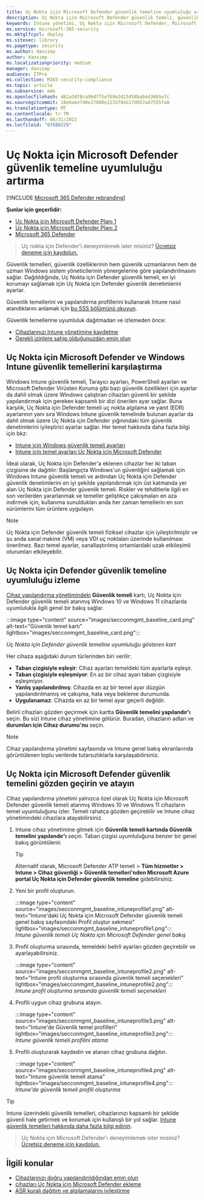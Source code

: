 ```yaml
---
title: Uç Nokta için Microsoft Defender güvenlik temeline uyumluluğu artırma
description: Uç Nokta için Microsoft Defender güvenlik temeli, güvenlik denetimlerini en iyi korumayı sağlayacak şekilde ayarlar.
keywords: Intune yönetimi, Uç Nokta için Microsoft Defender, Microsoft Defender, Uç Nokta için Microsoft Defender ASR, güvenlik temeli
ms.service: microsoft-365-security
ms.mktglfcycl: deploy
ms.sitesec: library
ms.pagetype: security
ms.author: dansimp
author: dansimp
ms.localizationpriority: medium
manager: dansimp
audience: ITPro
ms.collection: M365-security-compliance
ms.topic: article
ms.subservice: mde
ms.openlocfilehash: 462a3df8ca9bdff5e769e2d15d58bab4d36b5e7c
ms.sourcegitcommit: 10e6abe740e27000e223378eb17d657a47555fa8
ms.translationtype: MT
ms.contentlocale: tr-TR
ms.lasthandoff: 08/31/2022
ms.locfileid: "67680229"
---
```

# <a name="increase-compliance-to-the-microsoft-defender-for-endpoint-security-baseline"></a>Uç Nokta için Microsoft Defender güvenlik temeline uyumluluğu artırma

[!INCLUDE [Microsoft 365 Defender rebranding](../../includes/microsoft-defender.md)]

**Şunlar için geçerlidir:**
- [Uç Nokta için Microsoft Defender Planı 1](https://go.microsoft.com/fwlink/p/?linkid=2154037)
- [Uç Nokta için Microsoft Defender Planı 2](https://go.microsoft.com/fwlink/p/?linkid=2154037)
- [Microsoft 365 Defender](https://go.microsoft.com/fwlink/?linkid=2118804)

> Uç nokta için Defender'i deneyimlemek ister misiniz? [Ücretsiz deneme için kaydolun.](https://signup.microsoft.com/create-account/signup?products=7f379fee-c4f9-4278-b0a1-e4c8c2fcdf7e&ru=https://aka.ms/MDEp2OpenTrial?ocid=docs-wdatp-onboardconfigure-abovefoldlink)

Güvenlik temelleri, güvenlik özelliklerinin hem güvenlik uzmanlarının hem de uzman Windows sistem yöneticilerinin yönergelerine göre yapılandırılmasını sağlar. Dağıtıldığında, Uç Nokta için Defender güvenlik temeli, en iyi korumayı sağlamak için Uç Nokta için Defender güvenlik denetimlerini ayarlar.

Güvenlik temellerini ve yapılandırma profillerini kullanarak Intune nasıl atandıklarını anlamak için [bu SSS bölümünü okuyun](/intune/security-baselines#q--a).

Güvenlik temellerine uyumluluk dağıtmadan ve izlemeden önce:

- [Cihazlarınızı Intune yönetimine kaydetme](configure-machines.md#enroll-devices-to-intune-management)
- [Gerekli izinlere sahip olduğunuzdan emin olun](configure-machines.md#obtain-required-permissions)

## <a name="compare-the-microsoft-defender-for-endpoint-and-the-windows-intune-security-baselines"></a>Uç Nokta için Microsoft Defender ve Windows Intune güvenlik temellerini karşılaştırma

Windows Intune güvenlik temeli, Tarayıcı ayarları, PowerShell ayarları ve Microsoft Defender Virüsten Koruma gibi bazı güvenlik özellikleri için ayarlar da dahil olmak üzere Windows çalıştıran cihazları güvenli bir şekilde yapılandırmak için gereken kapsamlı bir dizi önerilen ayar sağlar. Buna karşılık, Uç Nokta için Defender temeli uç nokta algılama ve yanıt (EDR) ayarlarının yanı sıra Windows Intune güvenlik temelinde bulunan ayarlar da dahil olmak üzere Uç Nokta için Defender yığınındaki tüm güvenlik denetimlerini iyileştirici ayarlar sağlar. Her temel hakkında daha fazla bilgi için bkz:

- [Intune için Windows güvenlik temeli ayarları](/intune/security-baseline-settings-windows)
- [Intune için temel ayarları Uç Nokta için Microsoft Defender](/intune/security-baseline-settings-defender-atp)

İdeal olarak, Uç Nokta için Defender'a eklenen cihazlar her iki taban çizgisine de dağıtılır: Başlangıçta Windows'un güvenliğini sağlamak için Windows Intune güvenlik temeli ve ardından Uç Nokta için Defender güvenlik denetimlerini en iyi şekilde yapılandırmak için üst katmanda yer alan Uç Nokta için Defender güvenlik temeli. Riskler ve tehditlerle ilgili en son verilerden yararlanmak ve temeller geliştikçe çakışmaları en aza indirmek için, kullanıma sunuldukları anda her zaman temellerin en son sürümlerini tüm ürünlere uygulayın.

> [!NOTE]
> Uç Nokta için Defender güvenlik temeli fiziksel cihazlar için iyileştirilmiştir ve şu anda sanal makine (VM) veya VDI uç noktaları üzerinde kullanılması önerilmez. Bazı temel ayarlar, sanallaştırılmış ortamlardaki uzak etkileşimli oturumları etkileyebilir.

## <a name="monitor-compliance-to-the-defender-for-endpoint-security-baseline"></a>Uç Nokta için Defender güvenlik temeline uyumluluğu izleme

[Cihaz yapılandırma yönetimindeki](configure-machines.md) **Güvenlik temeli** kartı, Uç Nokta için Defender güvenlik temeli atanmış Windows 10 ve Windows 11 cihazlarda uyumlulukla ilgili genel bir bakış sağlar.

:::image type="content" source="images/secconmgmt_baseline_card.png" alt-text="Güvenlik temel kartı" lightbox="images/secconmgmt_baseline_card.png":::

*Uç Nokta için Defender güvenlik temeline uyumluluğu gösteren kart*

Her cihaza aşağıdaki durum türlerinden biri verilir:

- **Taban çizgisiyle eşleşir**: Cihaz ayarları temeldeki tüm ayarlarla eşleşir.
- **Taban çizgisiyle eşleşmiyor**: En az bir cihaz ayarı taban çizgisiyle eşleşmiyor.
- **Yanlış yapılandırılmış**: Cihazda en az bir temel ayar düzgün yapılandırılmamış ve çakışma, hata veya bekleme durumunda.
- **Uygulanamaz**: Cihazda en az bir temel ayar geçerli değildir.

Belirli cihazları gözden geçirmek için kartta **Güvenlik temelini yapılandır'ı** seçin. Bu sizi Intune cihaz yönetimine götürür. Buradan, cihazların adları ve **durumları için Cihaz durumu'nu** seçin.

> [!NOTE]
> Cihaz yapılandırma yönetimi sayfasında ve Intune genel bakış ekranlarında görüntülenen toplu verilerde tutarsızlıklarla karşılaşabilirsiniz.

## <a name="review-and-assign-the-microsoft-defender-for-endpoint-security-baseline"></a>Uç Nokta için Microsoft Defender güvenlik temelini gözden geçirin ve atayın

Cihaz yapılandırma yönetimi yalnızca özel olarak Uç Nokta için Microsoft Defender güvenlik temeli atanmış Windows 10 ve Windows 11 cihazların temel uyumluluğunu izler. Temeli rahatça gözden geçirebilir ve Intune cihaz yönetimindeki cihazlara atayabilirsiniz.

1. Intune cihaz yönetimine gitmek için **Güvenlik temeli kartında Güvenlik temelini** **yapılandır'ı** seçin. Taban çizgisi uyumluluğuna benzer bir genel bakış görüntülenir.

   > [!TIP]
   > Alternatif olarak, Microsoft Defender ATP temeli > **Tüm hizmetler > Intune > Cihaz güvenliği > Güvenlik temelleri'nden Microsoft Azure portal Uç Nokta için Defender güvenlik temeline** gidebilirsiniz.

2. Yeni bir profil oluşturun.

   :::image type="content" source="images/secconmgmt_baseline_intuneprofile1.png" alt-text="Intune'daki Uç Nokta için Microsoft Defender güvenlik temeli genel bakış sayfasındaki Profil oluştur sekmesi" lightbox="images/secconmgmt_baseline_intuneprofile1.png":::<br>
   *Intune güvenlik temeli Uç Nokta için Microsoft Defender genel bakış*

3. Profil oluşturma sırasında, temeldeki belirli ayarları gözden geçirebilir ve ayarlayabilirsiniz.

   :::image type="content" source="images/secconmgmt_baseline_intuneprofile2.png" alt-text="Intune profil oluşturma sırasında güvenlik temeli seçenekleri" lightbox="images/secconmgmt_baseline_intuneprofile2.png":::<br>
   *Intune profil oluşturma sırasında güvenlik temeli seçenekleri*

4. Profili uygun cihaz grubuna atayın.

   :::image type="content" source="images/secconmgmt_baseline_intuneprofile3.png" alt-text="Intune'de Güvenlik temel profilleri" lightbox="images/secconmgmt_baseline_intuneprofile3.png":::<br>
   *Intune güvenlik temeli profilini atama*

5. Profili oluşturarak kaydedin ve atanan cihaz grubuna dağıtın.

   :::image type="content" source="images/secconmgmt_baseline_intuneprofile4.png" alt-text="Intune güvenlik temeli atama" lightbox="images/secconmgmt_baseline_intuneprofile4.png":::<br>
   *Intune'de güvenlik temeli profili oluşturma*

> [!TIP]
> Intune üzerindeki güvenlik temelleri, cihazlarınızı kapsamlı bir şekilde güvenli hale getirmek ve korumak için kullanışlı bir yol sağlar. [Intune güvenlik temelleri hakkında daha fazla bilgi edinin](/intune/security-baselines).

> Uç Nokta için Microsoft Defender'ı deneyimlemek ister misiniz? [Ücretsiz deneme için kaydolun.](https://signup.microsoft.com/create-account/signup?products=7f379fee-c4f9-4278-b0a1-e4c8c2fcdf7e&ru=https://aka.ms/MDEp2OpenTrial?ocid=docs-wdatp-onboardconfigure-belowfoldlink)

## <a name="related-topics"></a>İlgili konular

- [Cihazlarınızı doğru yapılandırıldığından emin olun](configure-machines.md)
- [cihazları Uç Nokta için Microsoft Defender ekleme](configure-machines-onboarding.md)
- [ASR kuralı dağıtım ve algılamalarını iyileştirme](configure-machines-asr.md)
